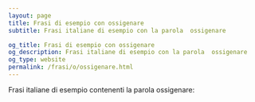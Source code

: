 ```yaml
---
layout: page
title: Frasi di esempio con ossigenare 
subtitle: Frasi italiane di esempio con la parola  ossigenare

og_title: Frasi di esempio con ossigenare 
og_description: Frasi italiane di esempio con la parola  ossigenare
og_type: website
permalink: /frasi/o/ossigenare.html
---
```


Frasi italiane di esempio contenenti la parola ossigenare:


